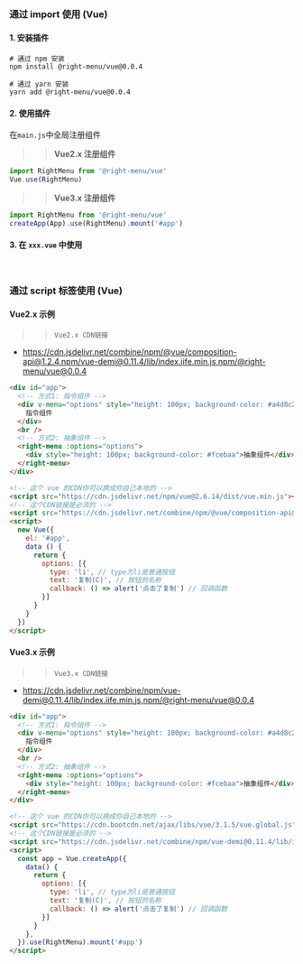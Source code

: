 

### 通过 import 使用 (Vue)

#### 1. 安装插件

```shell
# 通过 npm 安装
npm install @right-menu/vue@0.0.4

# 通过 yarn 安装
yarn add @right-menu/vue@0.0.4
```

#### 2. 使用插件

在`main.js`中全局注册组件

>> **Vue2.x 注册组件**
```js
import RightMenu from '@right-menu/vue'
Vue.use(RightMenu)
```

>> **Vue3.x 注册组件**
```js
import RightMenu from '@right-menu/vue'
createApp(App).use(RightMenu).mount('#app')
```

#### 3. 在 `xxx.vue` 中使用

<div id="vue-demo-esm"></div>


<br />

### 通过 script 标签使用 (Vue)

#### Vue2.x 示例

>> `Vue2.x CDN链接`
- https://cdn.jsdelivr.net/combine/npm/@vue/composition-api@1.2.4,npm/vue-demi@0.11.4/lib/index.iife.min.js,npm/@right-menu/vue@0.0.4

```html [vue2.html]
<div id="app">
  <!-- 方式1: 指令组件 -->
  <div v-menu="options" style="height: 100px; background-color: #a4d8c2">
    指令组件
  </div>
  <br />
  <!-- 方式2: 抽象组件 -->
  <right-menu :options="options">
    <div style="height: 100px; background-color: #fcebaa">抽象组件</div>
  </right-menu>
</div>

<!-- 这个 vue 的CDN你可以换成你自己本地的 -->
<script src="https://cdn.jsdelivr.net/npm/vue@2.6.14/dist/vue.min.js"></script>
<!-- 这个CDN链接是必须的 -->
<script src="https://cdn.jsdelivr.net/combine/npm/@vue/composition-api@1.2.4,npm/vue-demi@0.11.4/lib/index.iife.min.js,npm/@right-menu/vue@0.0.4"></script>
<script>
  new Vue({
    el: '#app',
    data () {
      return {
        options: [{
          type: 'li', // type为li是普通按钮
          text: '复制(C)', // 按钮的名称
          callback: () => alert('点击了复制') // 回调函数
        }]
      }
    }
  })
</script>
```

#### Vue3.x 示例

>> `Vue3.x CDN链接`
- https://cdn.jsdelivr.net/combine/npm/vue-demi@0.11.4/lib/index.iife.min.js,npm/@right-menu/vue@0.0.4

```html
<div id="app">
  <!-- 方式1: 指令组件 -->
  <div v-menu="options" style="height: 100px; background-color: #a4d8c2">
    指令组件
  </div>
  <br />
  <!-- 方式2: 抽象组件 -->
  <right-menu :options="options">
    <div style="height: 100px; background-color: #fcebaa">抽象组件</div>
  </right-menu>
</div>

<!-- 这个 vue 的CDN你可以换成你自己本地的 -->
<script src="https://cdn.bootcdn.net/ajax/libs/vue/3.1.5/vue.global.js"></script>
<!-- 这个CDN链接是必须的 -->
<script src="https://cdn.jsdelivr.net/combine/npm/vue-demi@0.11.4/lib/index.iife.min.js,npm/@right-menu/vue@0.0.4"></script>
<script>
  const app = Vue.createApp({
    data() {
      return {
        options: [{
          type: 'li', // type为li是普通按钮
          text: '复制(C)', // 按钮的名称
          callback: () => alert('点击了复制') // 回调函数
        }]
      }
    },
  }).use(RightMenu).mount('#app')
</script>
```

<script>
  new MiniSandbox({
    el: '#vue-demo-esm',
    files: {
      'Demo.vue': {
        defaultValue: `<template>
  <div>
    <!-- 方式1: 指令组件 -->
    <div v-menu="options" style="height: 100px; background-color: #a4d8c2">
      指令组件
    </div>
    <br />
    <!-- 方式2: 抽象组件 -->
    <right-menu :options="options">
      <div style="height: 100px; background-color: #fcebaa">抽象组件</div>
    </right-menu>
  </div>
</template>

<script>
export default {
  data () {
    return {
      options: [{
        type: 'li', // type为li是普通按钮
        text: '复制(C)', // 按钮的名称
        callback: () => alert('点击了复制') // 回调函数
      }]
    }
  }
}
<\/script>`,
        jsLibs: [
          'https://cdn.jsdelivr.net/npm/vue@2.6.14', // vue的模板必须引入 vue.js
          'https://cdn.jsdelivr.net/combine/npm/@vue/composition-api@1.2.4,npm/vue-demi@0.11.4/lib/index.iife.min.js,npm/@right-menu/vue@0.0.4'
        ],
      }
    },
    loaders: {
      '.vue': SandboxVueLoader,
    },
    defaultConfig: {
      height: '600px',
      editorWidth: '55%'
    }
  })
</script>
